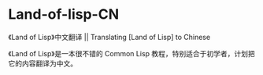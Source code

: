 Land-of-lisp-CN
===============

《Land of Lisp》中文翻译 || Translating [Land of Lisp] to Chinese

《Land of Lisp》是一本很不错的 Common Lisp 教程，特别适合于初学者，计划把它的内容翻译为中文。
